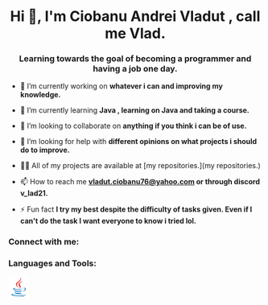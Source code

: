 <h1 align="center">Hi 👋, I'm Ciobanu Andrei Vladut , call me Vlad.</h1>
<h3 align="center">Learning towards the goal of becoming a programmer and having a job one day.</h3>

- 🔭 I’m currently working on **whatever i can and improving my knowledge.**

- 🌱 I’m currently learning **Java , learning on Java and taking a course.**

- 👯 I’m looking to collaborate on **anything if you think i can be of use.**

- 🤝 I’m looking for help with **different opinions on what projects i should do to improve.**

- 👨‍💻 All of my projects are available at [my repositories.](my repositories.)

- 📫 How to reach me **vladut.ciobanu76@yahoo.com or through discord v_lad21.**

- ⚡ Fun fact **I try my best despite the difficulty of tasks given. Even if I can't do the task I want everyone to know i tried lol.**

<h3 align="left">Connect with me:</h3>
<p align="left">
</p>

<h3 align="left">Languages and Tools:</h3>
<p align="left"> <a href="https://www.java.com" target="_blank" rel="noreferrer"> <img src="https://raw.githubusercontent.com/devicons/devicon/master/icons/java/java-original.svg" alt="java" width="40" height="40"/> </a> </p>

